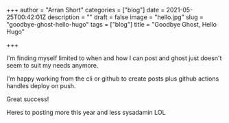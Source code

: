 +++
author = "Arran Short"
categories = ["blog"]
date = 2021-05-25T00:42:01Z
description = ""
draft = false
image = "hello.jpg"
slug = "goodbye-ghost-hello-hugo"
tags = ["blog"]
title = "Goodbye Ghost, Hello Hugo"

+++


I'm finding myself limited to when and how I can post and ghost just doesn't seem to suit my needs anymore.

I'm happy working from the cli or github to create posts plus github actions handles deploy on push.

Great success!

Heres to posting more this year and less sysadamin LOL
